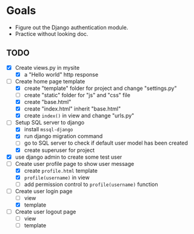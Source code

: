 # Goals

- Figure out the Django authentication module.
- Practice without looking doc.

## TODO

- [x] Create views.py in mysite
  - [x] a "Hello world" http response
- [ ] Create home page template
  - [x] create "template" folder for project and change "settings.py"
  - [ ] create "static" folder for "js" and "css" file
  - [x] create "base.html"
  - [x] create "index.html" inherit "base.html"
  - [x] create `index()` in view and change "urls.py"
- [ ] Setup SQL server to django
  - [x] install `mssql-django`
  - [x] run django migration command
  - [ ] go to SQL server to check if default user model has been created
  - [x] create superuser for project
- [x] use django admin to create some test user
- [ ] Create user profile page to show user message
  - [x] create `profile.html` template
  - [x] `profile(username)` in view
  - [ ] add permission control to `profile(username)` function
- [ ] Create user login page
  - [ ] view
  - [x] template
- [ ] Create user logout page
  - [ ] view
  - [ ] template